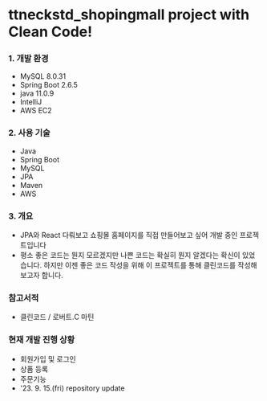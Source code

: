 # ttneckstd_shopingmall project with Clean Code!

### 1. 개발 환경
- MySQL 8.0.31
- Spring Boot 2.6.5
- java 11.0.9
- IntelliJ
- AWS EC2

### 2. 사용 기술
- Java
- Spring Boot
- MySQL
- JPA
- Maven
- AWS

### 3. 개요
- JPA와 React 다뤄보고 쇼핑몰 홈페이지를 직접 만들어보고 싶어 개발 중인 프로젝트입니다
-  평소 좋은 코드는 뭔지 모르겠지만 나쁜 코드는 확실히 뭔지 알겠다는 확신이 있었습니다. 하지만 이젠 좋은 코드 작성을 위해 이 프로젝트를 통해 클린코드를 작성해보고자 합니다.

### 참고서적
- 클린코드 / 로버트.C 마틴

### 현재 개발 진행 상황
- 회원가입 및 로그인
- 상품 등록
- 주문기능
- '23. 9. 15.(fri) repository update
